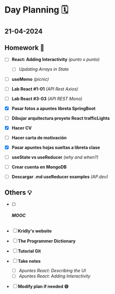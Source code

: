 # Day Planning :spiral_calendar:

## 21-04-2024

## Homework :pencil:

- [ ] **React: Adding Interactivity** *(punto x punto)*
  
  - [ ] *Updating Arrays in State*

- [ ] **useMemo** *(picnic)*

- [ ] **Lab React #1-01** *(API Rest Axios)*

- [ ] **Lab React #3-03** *(API REST Mono)*

- [x] **Pasar fotos a apuntes libreta SpringBoot**

- [ ] **Dibujar arquitectura proyeto React trafficLights**

- [x] **Hacer CV**

- [ ] **Hacer carta de motivación**

- [x] **Pasar apuntes hojas sueltas a libreta clase**

- [ ] **useState vs useReducer** *(why and when?)*

- [ ] **Crear cuenta en MongoDB**

- [ ] **Descargar .md useReducer examples** *(AP.dev)*

## Others :bulb:

- [ ] ###### **MOOC**

- [ ] **Kridly's website**

- [ ] **The Programmer Dictionary**

- [ ] **Tutorial Git**

- [ ] **Take notes**
  
  - [ ] *Apuntes React: Describing the UI*
  - [ ] *Apuntes React: Adding Interactivity*

- [ ] **Modify plan if needed :smile:**
